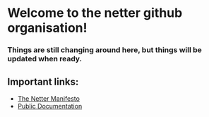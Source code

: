 # Welcome to the netter github organisation!

### Things are still changing around here, but things will be updated when ready.

## Important links:
- [The Netter Manifesto](https://github.com/netterapp/internal-docs/blob/main/governance/manifesto.md)
- [Public Documentation](https://github.com/netterapp/docs)